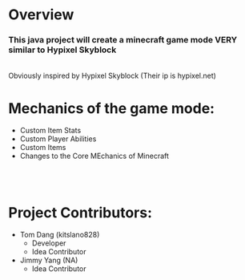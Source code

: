 <h1>Overview</h1> 
<h3>This java project will create a minecraft game mode VERY similar to Hypixel Skyblock</h3>
<br>
Obviously inspired by Hypixel Skyblock (Their ip is hypixel.net)
<br>
<h1>Mechanics of the game mode:</h1>
<ul>
  <li>Custom Item Stats</li>
  <li>Custom Player Abilities</li>
  <li>Custom Items</li>
  <li>Changes to the Core MEchanics of Minecraft</li>
</ul>
<br>
<br>
<h1>Project Contributors:</h1>
<ul>
  <li>
    Tom Dang (kitslano828)
    <ul>
      <li>Developer</li>
      <li>Idea Contributor</li>
    </ul>
  </li>
  <li>
    Jimmy Yang (NA)
    <ul>
      <li>Idea Contributor</li>
    </ul>
  </li>
</ul>
